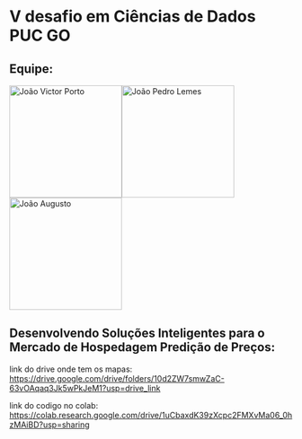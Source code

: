 # V desafio em Ciências de Dados PUC GO

## Equipe:

<img src="https://avatars.githubusercontent.com/u/98399932?v=4" alt="João Victor Porto" height="auto" width="200"><img src="https://avatars.githubusercontent.com/u/104952737?v=4" alt="João Pedro Lemes" height="auto" width="200"><img src="https://avatars.githubusercontent.com/u/136506636?v=4" alt="João Augusto" height="auto" width="200">



## Desenvolvendo Soluções Inteligentes para o Mercado de Hospedagem Predição de Preços:


link do drive onde tem os mapas: https://drive.google.com/drive/folders/10d2ZW7smwZaC-63vOAqaq3Jk5wPkJeM1?usp=drive_link

link do codigo no colab: https://colab.research.google.com/drive/1uCbaxdK39zXcpc2FMXvMa06_0hzMAiBD?usp=sharing
